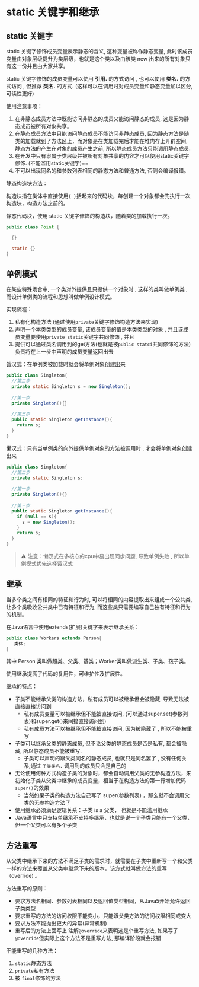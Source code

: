 # static 关键字和继承

## static 关键字

static 关键字修饰成员变量表示静态的含义, 这种变量被称作静态变量, 此时该成员变量由对象层级提升为类层级，也就是这个类以及由该类 new 出来的所有对象只有这一份并且由大家共享。

static 关键字修饰的成员变量可以使用 **引用.** 的方式访问 , 也可以使用 **类名.** 的方式访问 , 但推荐 **类名.** 的方式. (这样可以在调用时对成员变量和静态变量加以区分, 可读性更好)

使用注意事项：

1. 在非静态成员方法中既能访问非静态的成员又能访问静态的成员, 这是因为静态成员被所有对象共享。
2. 在静态成员方法中只能访问静态成员不能访问非静态成员, 因为静态方法是随类的加载就到了方法区上，而对象是在类加载完后才能在堆内存上开辟空间, 静态方法的产生在对象的成员产生之前, 所以静态成员方法只能调用静态成员.
3. 在开发中只有隶属于类层级并被所有对象共享的内容才可以使用static关键字修饰. (不能滥用static关键字)==
4. 不可以出现同名的和参数列表相同的静态方法和普通方法, 否则会编译报错。

静态构造块方法：

构造块指在类体中直接使用`{ }`括起来的代码块，每创建一个对象都会先执行一次构造块，构造方法之前的。

静态代码块，使用 static 关键字修饰的构造块，随着类的加载执行一次。

```java
public class Point {

  {}

  static {}
}
```

## 单例模式

在某些特殊场合中, 一个类对外提供且只提供一个对象时 , 这样的类叫做单例类 , 而设计单例类的流程和思想叫做单例设计模式。

实现流程：

1. 私有化构造方法 (通过使用`private`关键字修饰构造方法来实现)
2. 声明一个本类类型的成员变量, 该成员变量的值是本类类型的对象 , 并且该成员变量要使用`private static`关键字共同修饰 , 并且
3. 提供可以通过类名调用到的get方法(也就是被`public statci`共同修饰的方法)负责将在上一步中声明的成员变量返回出去

饿汉式：在单例类被加载时就会将单例对象创建出来

```java
public class Singleton{
  //第二步
  private static Singleton s = new Singleton();
    
  //第一步
  private Singleton(){}
    
  //第三步
  public static Singleton getInstance(){
    return s;
  }
}
```

懒汉式：只有当单例类的向外提供单例对象的方法被调用时 , 才会将单例对象创建出来

```java
public class Singleton{
  //第二步
  private static Singleton s;
    
  //第一步
  private Singleton(){}
    
  //第三步
  public static Singleton getInstance(){
    if (null == s){
      s = new Singleton();
    }
    return s;
  }
}
```

> ⚠️ 注意：懒汉式在多核心的cpu中易出现同步问题, 导致单例失败 , 所以单例模式优先选择饿汉式

## 继承

当多个类之间有相同的特征和行为时, 可以将相同的内容提取出来组成一个公共类, 让多个类吸收公共类中已有特征和行为, 而这些类只需要编写自己独有特征和行为的机制。

在Java语言中使用extends(扩展)关键字来表示继承关系：

```java
public class Workers extends Person{
   类体;
}
```

其中 Person 类叫做超类、父类、基类；Worker类叫做派生类、子类、孩子类。

使用继承提高了代码的复用性，可维护性及扩展性。

继承的特点：

- 子类不能继承父类的构造方法，私有成员可以被继承但会被隐藏, 导致无法被直接直接访问到
  - 私有成员变量可以被继承但不能被直接访问, (可以通过super.set(参数列表)和super.get()来间接直接访问到)
  - 私有成员方法可以被继承但不能被直接访问, 因为被隐藏了 , 所以不能被重写
- 子类可以继承父类的静态成员, 但不论父类的静态成员是否是私有, 都会被隐藏, 所以静态成员不能被重写. 
  - 子类可以声明的跟父类同名的静态成员, 也就只是同名罢了 , 没有任何关系,通过 `子类类名.` 调用到的成员只会是自己的
- 无论使用何种方式构造子类的对象时，都会自动调用父类的无参构造方法，来初始化子类从父类中继承的成员变量，相当于在构造方法的第一行增加代码`super()`的效果
  - 当然如果子类的构造方法自己写了 super(参数列表) ，那么就不会调用父类的无参构造方法了
- 使用继承必须满足逻辑关系：子类 is a 父类， 也就是不能滥用继承
- Java语言中只支持单继承不支持多继承，也就是说一个子类只能有一个父类，但一个父类可以有多个子类

## 方法重写

从父类中继承下来的方法不满足子类的需求时，就需要在子类中重新写一个和父类一样的方法来覆盖从父类中继承下来的版本，该方式就叫做方法的重写（override) 。

方法重写的原则：

- 要求方法名相同、参数列表相同以及返回值类型相同，从Java5开始允许返回子类类型
- 要求重写的方法的访问权限不能变小，只能跟父类方法的访问权限相同或变大
- 要求方法不能抛出更大的异常(异常机制)
- 重写后的方法上面写上 注解`@override`来表明这是个重写方法, 如果写了`@override`但实际上这个方法不是重写方法, 那编译阶段就会报错

不能重写的几种方法：

1. `static`静态方法
2. `private`私有方法
3. 被 `final`修饰的方法

